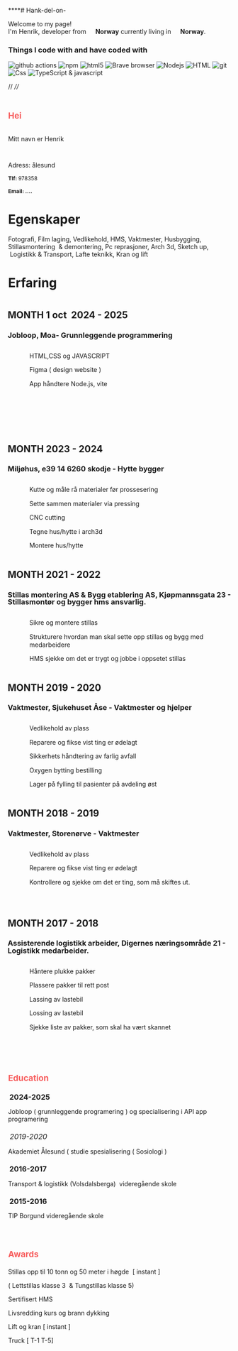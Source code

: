 ****# Hank-del-on-

<p>Welcome to my page! </br> I'm Henrik, developer from <img src="" width="13"/> <b>Norway</b> currently living in <img src="" width="13"/> <b>Norway</b>. </p>
<h3>Things I code with and have coded with</h3>
<p>

<img alt="github actions" src="https://img.shields.io/badge/-Github_Actions-2088FF?style=flat-square&logo=github-actions&logoColor=white" />
  <img alt="npm" src="https://img.shields.io/badge/-NPM-CB3837?style=flat-square&logo=npm&logoColor=white" />
  <img alt="html5" src="https://img.shields.io/badge/-HTML5-E34F26?style=flat-square&logo=html5&logoColor=white" />
  <img alt="Brave browser" src="https://img.shields.io/badge/-Brave_Browser-FB542B?style=flat-square&logo=brave&logoColor=white" />
 <img alt="Nodejs" src="https://img.shields.io/badge/-Nodejs-43853d?style=flat-square&logo=Node.js&logoColor=white" />
<img alt="HTML" src="https://img.shields.io/badge/-HTML-5849BE?style=flat-square&logo=insomnia&logoColor=white" />
<img alt="git" src="https://img.shields.io/badge/-Git-F05032?style=flat-square&logo=git&logoColor=white" />
  <img alt="Css" src="https://img.shields.io/badge/-Css-CC6699?style=flat-square&logo=sass&logoColor=white" />
  <img alt="TypeScript & javascript" src="https://img.shields.io/badge/-TypeScript-007ACC?style=flat-square&logo=typescript&logoColor=white" />

  
<html><head><meta content="text/html; charset=UTF-8" http-equiv="content-type">
  
  // *<style type="text/css">@import url(https://themes.googleusercontent.com/fonts/css?kit=xTOoZr6X-i3kNg7pYrzMsoOwWej7DWyX-Wf82ZnQcSW2xQkfTEGP_8DkOEbKjUf9duSHuyc67wv6SEuoeuGDoQ);.lst-kix_ufezumu3m1db-2>li:before{content:"\0025a0   "}.lst-kix_ufezumu3m1db-3>li:before{content:"\0025cf   "}.lst-kix_ufezumu3m1db-4>li:before{content:"\0025cb   "}.lst-kix_nz265uajgpfe-8>li:before{content:"\0025a0   "}.lst-kix_nz265uajgpfe-6>li:before{content:"\0025cf   "}ul.lst-kix_rw4kzzpjrib3-1{list-style-type:none}ul.lst-kix_rw4kzzpjrib3-2{list-style-type:none}.lst-kix_nz265uajgpfe-5>li:before{content:"\0025a0   "}ul.lst-kix_rw4kzzpjrib3-0{list-style-type:none}.lst-kix_ufezumu3m1db-1>li:before{content:"\0025cb   "}.lst-kix_nz265uajgpfe-7>li:before{content:"\0025cb   "}.lst-kix_ufezumu3m1db-0>li:before{content:"\0025cf   "}.lst-kix_nz265uajgpfe-0>li:before{content:"\0025cf   "}.lst-kix_nz265uajgpfe-2>li:before{content:"\0025a0   "}.lst-kix_nz265uajgpfe-1>li:before{content:"\0025cb   "}.lst-kix_nz265uajgpfe-4>li:before{content:"\0025cb   "}ul.lst-kix_rw4kzzpjrib3-5{list-style-type:none}ul.lst-kix_rw4kzzpjrib3-6{list-style-type:none}ul.lst-kix_rw4kzzpjrib3-3{list-style-type:none}ul.lst-kix_rw4kzzpjrib3-4{list-style-type:none}.lst-kix_nz265uajgpfe-3>li:before{content:"\0025cf   "}ul.lst-kix_rw4kzzpjrib3-7{list-style-type:none}ul.lst-kix_rw4kzzpjrib3-8{list-style-type:none}.lst-kix_y5lajpktzaow-1>li:before{content:"\0025cb   "}.lst-kix_rw4kzzpjrib3-8>li:before{content:"\0025a0   "}.lst-kix_y5lajpktzaow-2>li:before{content:"\0025a0   "}.lst-kix_ufezumu3m1db-5>li:before{content:"\0025a0   "}.lst-kix_ufezumu3m1db-7>li:before{content:"\0025cb   "}.lst-kix_y5lajpktzaow-3>li:before{content:"\0025cf   "}.lst-kix_rw4kzzpjrib3-6>li:before{content:"\0025cf   "}.lst-kix_rw4kzzpjrib3-7>li:before{content:"\0025cb   "}.lst-kix_ufezumu3m1db-6>li:before{content:"\0025cf   "}.lst-kix_y5lajpktzaow-5>li:before{content:"\0025a0   "}.lst-kix_y5lajpktzaow-4>li:before{content:"\0025cb   "}.lst-kix_y5lajpktzaow-6>li:before{content:"\0025cf   "}ul.lst-kix_ufezumu3m1db-1{list-style-type:none}ul.lst-kix_ufezumu3m1db-2{list-style-type:none}ul.lst-kix_ufezumu3m1db-0{list-style-type:none}.lst-kix_ufezumu3m1db-8>li:before{content:"\0025a0   "}ul.lst-kix_ufezumu3m1db-5{list-style-type:none}.lst-kix_rw4kzzpjrib3-0>li:before{content:"\0025cf   "}ul.lst-kix_ufezumu3m1db-6{list-style-type:none}ul.lst-kix_ufezumu3m1db-3{list-style-type:none}.lst-kix_y5lajpktzaow-8>li:before{content:"\0025a0   "}ul.lst-kix_ufezumu3m1db-4{list-style-type:none}.lst-kix_y5lajpktzaow-7>li:before{content:"\0025cb   "}.lst-kix_rw4kzzpjrib3-2>li:before{content:"\0025a0   "}ul.lst-kix_nz265uajgpfe-8{list-style-type:none}ul.lst-kix_ufezumu3m1db-7{list-style-type:none}.lst-kix_rw4kzzpjrib3-3>li:before{content:"\0025cf   "}ul.lst-kix_ufezumu3m1db-8{list-style-type:none}ul.lst-kix_nz265uajgpfe-5{list-style-type:none}.lst-kix_rw4kzzpjrib3-4>li:before{content:"\0025cb   "}ul.lst-kix_nz265uajgpfe-4{list-style-type:none}ul.lst-kix_nz265uajgpfe-7{list-style-type:none}ul.lst-kix_nz265uajgpfe-6{list-style-type:none}ul.lst-kix_nz265uajgpfe-1{list-style-type:none}ul.lst-kix_nz265uajgpfe-0{list-style-type:none}ul.lst-kix_nz265uajgpfe-3{list-style-type:none}.lst-kix_rw4kzzpjrib3-5>li:before{content:"\0025a0   "}ul.lst-kix_nz265uajgpfe-2{list-style-type:none}.lst-kix_y5lajpktzaow-0>li:before{content:"\0025cf   "}.lst-kix_rw4kzzpjrib3-1>li:before{content:"\0025cb   "}ul.lst-kix_y5lajpktzaow-4{list-style-type:none}ul.lst-kix_y5lajpktzaow-5{list-style-type:none}ul.lst-kix_y5lajpktzaow-2{list-style-type:none}ul.lst-kix_y5lajpktzaow-3{list-style-type:none}ul.lst-kix_y5lajpktzaow-8{list-style-type:none}ul.lst-kix_y5lajpktzaow-6{list-style-type:none}ul.lst-kix_y5lajpktzaow-7{list-style-type:none}li.li-bullet-0:before{margin-left:-18pt;white-space:nowrap;display:inline-block;min-width:18pt}ul.lst-kix_y5lajpktzaow-0{list-style-type:none}ul.lst-kix_y5lajpktzaow-1{list-style-type:none}ol{margin:0;padding:0}table td,table th{padding:0}.c1{margin-left:36pt;padding-top:10pt;padding-left:0pt;padding-bottom:0pt;line-height:1.3;orphans:2;widows:2;text-align:left;margin-right:-1.5pt}.c0{margin-left:-0.8pt;padding-top:10pt;padding-bottom:0pt;line-height:1.3;orphans:2;widows:2;text-align:left;margin-right:-1.5pt;height:9pt}.c10{margin-left:-0.8pt;padding-top:10pt;padding-bottom:0pt;line-height:1.3;orphans:2;widows:2;text-align:left;margin-right:-1.5pt}.c6{margin-left:-0.8pt;padding-top:0pt;padding-bottom:0pt;line-height:1.0;orphans:2;widows:2;text-align:left;margin-right:-1.5pt}.c17{color:#000000;font-weight:700;text-decoration:none;vertical-align:baseline;font-size:9pt;font-family:"Lato";font-style:normal}.c18{color:#f75d5d;font-weight:700;text-decoration:none;vertical-align:baseline;font-size:14pt;font-family:"Playfair Display";font-style:normal}.c15{color:#000000;font-weight:700;text-decoration:none;vertical-align:baseline;font-size:14pt;font-family:"Playfair Display";font-style:normal}.c7{color:#000000;font-weight:400;text-decoration:none;vertical-align:baseline;font-size:10pt;font-family:"Lato";font-style:normal}.c16{color:#000000;font-weight:400;text-decoration:none;vertical-align:baseline;font-size:9pt;font-family:"Lato";font-style:normal}.c8{color:#666666;font-weight:400;text-decoration:none;vertical-align:baseline;font-size:9pt;font-family:"Lato";font-style:normal}.c20{padding-top:0pt;padding-bottom:10pt;line-height:1.0;orphans:2;widows:2;text-align:left;margin-right:-0.8pt}.c14{color:#f75d5d;font-weight:400;text-decoration:none;vertical-align:baseline;font-size:10pt;font-family:"Lato";font-style:normal}.c23{color:#000000;font-weight:400;text-decoration:none;vertical-align:baseline;font-size:12pt;font-family:"Lato";font-style:normal}.c2{color:#000000;font-weight:400;text-decoration:none;vertical-align:baseline;font-size:11pt;font-family:"Playfair Display";font-style:italic}.c4{padding-top:0pt;padding-bottom:0pt;line-height:1.15;orphans:2;widows:2;text-align:left}.c25{padding-top:20pt;padding-bottom:0pt;line-height:2.0;orphans:2;widows:2;text-align:right}.c11{padding-top:10pt;padding-bottom:0pt;line-height:1.3;orphans:2;widows:2;text-align:left}.c13{padding-top:16pt;padding-bottom:0pt;line-height:1.0;page-break-after:avoid;text-align:left}.c22{background-color:#ffffff;max-width:432pt;padding:54pt 90pt 54pt 90pt}.c3{font-weight:400;font-style:italic}.c5{padding:0;margin:0}.c24{font-weight:700}.c21{font-size:9pt}.c19{color:#f75d5d}.c9{height:10pt}.c12{margin-right:-1.5pt}.title{padding-top:0pt;color:#000000;font-weight:700;font-size:14pt;padding-bottom:10pt;font-family:"Playfair Display";line-height:1.0;orphans:2;widows:2;text-align:left}.subtitle{padding-top:0pt;color:#999999;font-size:9pt;padding-bottom:0pt;font-family:"Lato";line-height:1.15;orphans:2;widows:2;text-align:left}li{color:#000000;font-size:10pt;font-family:"Lato"}p{margin:0;color:#000000;font-size:10pt;font-family:"Lato"}h1{padding-top:16pt;color:#f75d5d;font-weight:700;font-size:14pt;padding-bottom:0pt;font-family:"Playfair Display";line-height:1.0;page-break-after:avoid;text-align:left}h2{padding-top:10pt;color:#666666;font-size:9pt;padding-bottom:0pt;font-family:"Lato";line-height:1.3;orphans:2;widows:2;text-align:left}h3{padding-top:0pt;color:#000000;font-weight:700;font-size:11pt;padding-bottom:0pt;font-family:"Playfair Display";line-height:1.0;orphans:2;widows:2;text-align:left}h4{padding-top:8pt;-webkit-text-decoration-skip:none;color:#666666;text-decoration:underline;font-size:11pt;padding-bottom:0pt;line-height:1.3;page-break-after:avoid;text-decoration-skip-ink:none;font-family:"Trebuchet MS";orphans:2;widows:2;text-align:left}h5{padding-top:8pt;color:#666666;font-size:11pt;padding-bottom:0pt;font-family:"Trebuchet MS";line-height:1.3;page-break-after:avoid;orphans:2;widows:2;text-align:left}h6{padding-top:8pt;color:#666666;font-size:11pt;padding-bottom:0pt;font-family:"Trebuchet MS";line-height:1.3;page-break-after:avoid;font-style:italic;orphans:2;widows:2;text-align:left}</style> //*

</head><body class="c22 doc-content"><div><p class="c9 c25"><span class="c14"></span></p></div><p class="c20 title" id="h.5rf9wr4r3no2"><span class="c19">Hei</span></p><p class="c4"><span class="c23">Mitt navn er Henrik</span></p><p class="c4 c9"><span class="c16"></span></p><p class="c4"><span class="c16">Adress: &aring;lesund</span></p><p class="c4"><span class="c21 c24">Tlf: </span><span class="c21">978358</span></p><p class="c4"><span class="c24 c21">Email: &hellip;.</span></p><h1 class="c13 c12" id="h.628phil8unj9"><span>Egenskaper</span></h1><p class="c11"><span>Fotografi, Film laging, Vedlikehold, HMS, Vaktmester, Husbygging, Stillasmontering &nbsp;&amp; demontering, Pc reprasjoner, Arch 3d, Sketch up, &nbsp;Logistikk &amp; Transport, Lafte teknikk, Kran og lift </span></p><h1 class="c12 c13" id="h.k8ysck8q9mgf"><span>Erfaring</span></h1><h2 class="c10" id="h.o0swrca3hm8"><span class="c8">MONTH 1 oct &nbsp;2024 - 2025</span></h2><h3 class="c6" id="h.6r7urhj709uw"><span>Jobloop, Moa</span><span class="c2">- Grunnleggende programmering</span></h3><ul class="c5 lst-kix_y5lajpktzaow-0 start"><li class="c1 li-bullet-0"><span>HTML,CSS og JAVASCRIPT</span></li><li class="c1 li-bullet-0"><span class="c7">Figma ( design website )</span></li><li class="c1 li-bullet-0"><span class="c7">App h&aring;ndtere Node.js, vite</span></li><li class="c1 c9 li-bullet-0"><span class="c7"></span></li></ul><h2 class="c0" id="h.10qo0haus2sg"><span class="c8"></span></h2><h2 class="c10" id="h.cvyyto255w8j"><span class="c8">MONTH 2023 - 2024</span></h2><h3 class="c6" id="h.doshtu3hnypz"><span>Milj&oslash;hus, e39 14 6260 skodje</span><span class="c2">&nbsp;- Hytte bygger</span></h3><ul class="c5 lst-kix_y5lajpktzaow-0"><li class="c1 li-bullet-0"><span>Kutte og m&aring;le r&aring; materialer f&oslash;r prossesering</span></li><li class="c1 li-bullet-0"><span class="c7">Sette sammen materialer via pressing</span></li><li class="c1 li-bullet-0"><span class="c7">CNC cutting</span></li><li class="c1 li-bullet-0"><span class="c7">Tegne hus/hytte i arch3d </span></li><li class="c1 li-bullet-0"><span class="c7">Montere hus/hytte</span></li></ul><h2 class="c10" id="h.arnrh62rcfpt"><span>MONTH 2021 - 2022</span></h2><h3 class="c6" id="h.mofu6vopi18q"><span>Stillas montering AS &amp; Bygg etablering AS</span><span>, Kj&oslash;pmannsgata 23</span><span class="c2">&nbsp;- Stillasmont&oslash;r og bygger hms ansvarlig.</span></h3><ul class="c5 lst-kix_y5lajpktzaow-0"><li class="c1 li-bullet-0"><span>Sikre og montere stillas </span></li><li class="c1 li-bullet-0"><span class="c7">Strukturere hvordan man skal sette opp stillas og bygg med medarbeidere</span></li><li class="c1 li-bullet-0"><span class="c7">HMS sjekke om det er trygt og jobbe i oppsetet stillas</span></li></ul><h2 class="c10" id="h.4ke630n094mv"><span class="c8">MONTH 2019 - 2020</span></h2><h3 class="c6" id="h.dkwrusvhvvwk"><span>Vaktmester, Sjukehuset &Aring;se</span><span class="c2">&nbsp;- Vaktmester og hjelper</span></h3><ul class="c5 lst-kix_y5lajpktzaow-0"><li class="c1 li-bullet-0"><span class="c7">Vedlikehold av plass </span></li><li class="c1 li-bullet-0"><span class="c7">Reparere og fikse vist ting er &oslash;delagt</span></li><li class="c1 li-bullet-0"><span class="c7">Sikkerhets h&aring;ndtering av farlig avfall</span></li><li class="c1 li-bullet-0"><span class="c7">Oxygen bytting bestilling</span></li><li class="c1 li-bullet-0"><span class="c7">Lager p&aring; fylling til pasienter p&aring; avdeling &oslash;st</span></li></ul><h2 class="c10" id="h.sclniskyziyn"><span class="c8">MONTH 2018 - 2019</span></h2><h3 class="c6" id="h.mzzyat7fp2wx"><span>Vaktmester, Storen&oslash;rve</span><span class="c2">&nbsp;- Vaktmester</span></h3><ul class="c5 lst-kix_y5lajpktzaow-0"><li class="c1 li-bullet-0"><span class="c7">Vedlikehold av plass </span></li><li class="c1 li-bullet-0"><span class="c7">Reparere og fikse vist ting er &oslash;delagt</span></li><li class="c1 li-bullet-0"><span class="c7">Kontrollere og sjekke om det er ting, som m&aring; skiftes ut.</span></li></ul><p class="c11 c9 c12"><span class="c7"></span></p><h2 class="c10" id="h.5okjspvtfqyw"><span class="c8">MONTH 2017 - 2018</span></h2><h3 class="c6" id="h.x4ahokfispwu"><span>Assisterende logistikk arbeider, Digernes n&aelig;ringsomr&aring;de 21</span><span class="c2">&nbsp;- Logistikk medarbeider.</span></h3><ul class="c5 lst-kix_y5lajpktzaow-0"><li class="c1 li-bullet-0"><span class="c7">H&aring;ntere plukke pakker</span></li><li class="c1 li-bullet-0"><span class="c7">Plassere pakker til rett post</span></li><li class="c1 li-bullet-0"><span class="c7">Lassing av lastebil</span></li><li class="c1 li-bullet-0"><span class="c7">Lossing av lastebil</span></li><li class="c1 li-bullet-0"><span class="c7">Sjekke liste av pakker, som skal ha v&aelig;rt skannet</span></li></ul><p class="c11 c9 c12"><span class="c7"></span></p><p class="c11 c9 c12"><span class="c7"></span></p><h1 class="c13 c12" id="h.6oztx7omgpqo"><span class="c18">Education</span></h1><h3 class="c6" id="h.7knd3k7tgidp"><span class="c2">&nbsp;2024-2025</span></h3><p class="c11 c12"><span>Jobloop ( grunnleggende programering ) og specialisering i API app programering</span></p><h3 class="c6" id="h.78rlvk1sif5a"><span class="c3">&nbsp;2019-2020</span></h3><p class="c11 c12"><span class="c7">Akademiet &Aring;lesund ( studie spesialisering ( Sosiologi )</span></p><h3 class="c6" id="h.zbzqjfdsle4k"><span class="c2">&nbsp;2016-2017</span></h3><p class="c11 c12"><span>Transport &amp; logistikk </span><span>(</span><span>Volsdalsberga) &nbsp;videreg&aring;ende skole</span></p><h3 class="c6" id="h.pyw9o63s5891"><span class="c2">&nbsp;2015-2016</span></h3><p class="c11 c12"><span class="c7">TIP Borgund videreg&aring;ende skole</span></p><p class="c11 c9 c12"><span class="c7"></span></p><h1 class="c13 c12" id="h.txda8vxduhlz"><span class="c18">Awards</span></h1><p class="c11"><span class="c7">Stillas opp til 10 tonn og 50 meter i h&oslash;gde &nbsp;[ instant ] </span></p><p class="c11"><span>(</span><span>&nbsp;</span><span>Lettstillas klasse 3 &nbsp;&amp; Tungstillas klasse 5)</span></p><p class="c11"><span class="c7">Sertifisert HMS</span></p><p class="c11"><span class="c7">Livsredding kurs og brann dykking</span></p><p class="c11"><span class="c7">Lift og kran [ instant ]</span></p><p class="c11"><span class="c7">Truck [ T-1 T-5]</span></p><p class="c11 c9"><span class="c7"></span></p></body></html>

